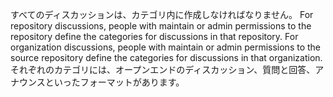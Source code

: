 すべてのディスカッションは、カテゴリ内に作成しなければなりません。 For repository discussions, people with maintain or admin permissions to the repository define the categories for discussions in that repository. For organization discussions, people with maintain or admin permissions to the source repository define the categories for discussions in that organization. それぞれのカテゴリには、オープンエンドのディスカッション、質問と回答、アナウンスといったフォーマットがあります。
